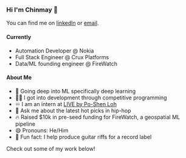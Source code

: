 ### Hi I'm Chinmay 👋

You can find me on [linkedln](https://www.linkedin.com/in/chinmayjindal/) or [email](mailto:chinmayjindal108@gmail.com).
</br>

#### Currently 
<ul>
  <li>Automation Developer @ Nokia</li>
  <li>Full Stack Engineer @ Crux Platforms</li>
  <li>Data/ML founding engineer @ FireWatch</li>
</ul>

#### About Me 
- 🔭 Going deep into ML specifically deep learning
- 👩‍💻 I got into development through competitive programming
- ♾️ I am an intern at [LIVE by Po-Shen Loh](https://live.poshenloh.com/stars)
- 💬 Ask me about the latest hot picks in hip-hop
- 🔥 Raised $10k in pre-seed funding for FireWatch, a geospatial ML pipeline
- 😄 Pronouns: He/Him
- 🎸 Fun fact: I help produce guitar riffs for a record label

Check out some of my work below!

<!--
**angryraptor108/angryraptor108** is a ✨ _special_ ✨ repository because its `README.md` (this file) appears on your GitHub profile.

Here are some ideas to get you started:

- 🔭 I’m currently working on ...
- 🌱 I’m currently learning ...
- 👯 I’m looking to collaborate on ...
- 🤔 I’m looking for help with ...
- 💬 Ask me about ...
- 📫 How to reach me: ...
- 😄 Pronouns: ...
- ⚡ Fun fact: ...
-->
